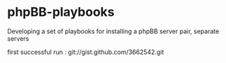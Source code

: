 phpBB-playbooks
===============

Developing a set of playbooks for installing a phpBB server pair, separate servers 


first successful run : git://gist.github.com/3662542.git